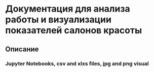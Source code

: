 # Документация для анализа работы и визуализации показателей салонов красоты

## Описание

### Jupyter Notebooks, csv and xlxs files, jpg and png visual

